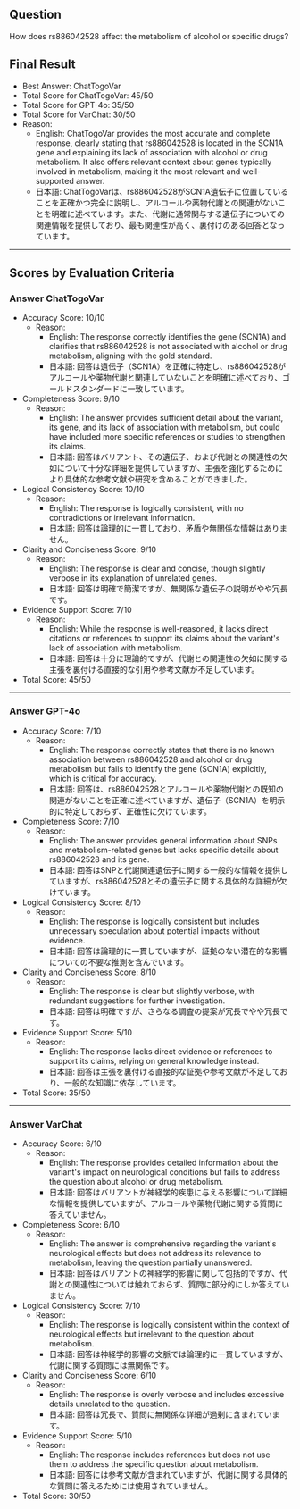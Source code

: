 ## Question

How does rs886042528 affect the metabolism of alcohol or specific drugs?

## Final Result

- Best Answer: ChatTogoVar
- Total Score for ChatTogoVar: 45/50
- Total Score for GPT-4o: 35/50
- Total Score for VarChat: 30/50
- Reason:
  - English: ChatTogoVar provides the most accurate and complete response, clearly stating that rs886042528 is located in the SCN1A gene and explaining its lack of association with alcohol or drug metabolism. It also offers relevant context about genes typically involved in metabolism, making it the most relevant and well-supported answer.
  - 日本語: ChatTogoVarは、rs886042528がSCN1A遺伝子に位置していることを正確かつ完全に説明し、アルコールや薬物代謝との関連がないことを明確に述べています。また、代謝に通常関与する遺伝子についての関連情報を提供しており、最も関連性が高く、裏付けのある回答となっています。

---

## Scores by Evaluation Criteria

### Answer ChatTogoVar
- Accuracy Score: 10/10
  - Reason: 
    - English: The response correctly identifies the gene (SCN1A) and clarifies that rs886042528 is not associated with alcohol or drug metabolism, aligning with the gold standard.
    - 日本語: 回答は遺伝子（SCN1A）を正確に特定し、rs886042528がアルコールや薬物代謝と関連していないことを明確に述べており、ゴールドスタンダードに一致しています。
- Completeness Score: 9/10
  - Reason: 
    - English: The answer provides sufficient detail about the variant, its gene, and its lack of association with metabolism, but could have included more specific references or studies to strengthen its claims.
    - 日本語: 回答はバリアント、その遺伝子、および代謝との関連性の欠如について十分な詳細を提供していますが、主張を強化するためにより具体的な参考文献や研究を含めることができました。
- Logical Consistency Score: 10/10
  - Reason: 
    - English: The response is logically consistent, with no contradictions or irrelevant information.
    - 日本語: 回答は論理的に一貫しており、矛盾や無関係な情報はありません。
- Clarity and Conciseness Score: 9/10
  - Reason: 
    - English: The response is clear and concise, though slightly verbose in its explanation of unrelated genes.
    - 日本語: 回答は明確で簡潔ですが、無関係な遺伝子の説明がやや冗長です。
- Evidence Support Score: 7/10
  - Reason: 
    - English: While the response is well-reasoned, it lacks direct citations or references to support its claims about the variant's lack of association with metabolism.
    - 日本語: 回答は十分に理論的ですが、代謝との関連性の欠如に関する主張を裏付ける直接的な引用や参考文献が不足しています。
- Total Score: 45/50

---

### Answer GPT-4o
- Accuracy Score: 7/10
  - Reason: 
    - English: The response correctly states that there is no known association between rs886042528 and alcohol or drug metabolism but fails to identify the gene (SCN1A) explicitly, which is critical for accuracy.
    - 日本語: 回答は、rs886042528とアルコールや薬物代謝との既知の関連がないことを正確に述べていますが、遺伝子（SCN1A）を明示的に特定しておらず、正確性に欠けています。
- Completeness Score: 7/10
  - Reason: 
    - English: The answer provides general information about SNPs and metabolism-related genes but lacks specific details about rs886042528 and its gene.
    - 日本語: 回答はSNPと代謝関連遺伝子に関する一般的な情報を提供していますが、rs886042528とその遺伝子に関する具体的な詳細が欠けています。
- Logical Consistency Score: 8/10
  - Reason: 
    - English: The response is logically consistent but includes unnecessary speculation about potential impacts without evidence.
    - 日本語: 回答は論理的に一貫していますが、証拠のない潜在的な影響についての不要な推測を含んでいます。
- Clarity and Conciseness Score: 8/10
  - Reason: 
    - English: The response is clear but slightly verbose, with redundant suggestions for further investigation.
    - 日本語: 回答は明確ですが、さらなる調査の提案が冗長でやや冗長です。
- Evidence Support Score: 5/10
  - Reason: 
    - English: The response lacks direct evidence or references to support its claims, relying on general knowledge instead.
    - 日本語: 回答は主張を裏付ける直接的な証拠や参考文献が不足しており、一般的な知識に依存しています。
- Total Score: 35/50

---

### Answer VarChat
- Accuracy Score: 6/10
  - Reason: 
    - English: The response provides detailed information about the variant's impact on neurological conditions but fails to address the question about alcohol or drug metabolism.
    - 日本語: 回答はバリアントが神経学的疾患に与える影響について詳細な情報を提供していますが、アルコールや薬物代謝に関する質問に答えていません。
- Completeness Score: 6/10
  - Reason: 
    - English: The answer is comprehensive regarding the variant's neurological effects but does not address its relevance to metabolism, leaving the question partially unanswered.
    - 日本語: 回答はバリアントの神経学的影響に関して包括的ですが、代謝との関連性については触れておらず、質問に部分的にしか答えていません。
- Logical Consistency Score: 7/10
  - Reason: 
    - English: The response is logically consistent within the context of neurological effects but irrelevant to the question about metabolism.
    - 日本語: 回答は神経学的影響の文脈では論理的に一貫していますが、代謝に関する質問には無関係です。
- Clarity and Conciseness Score: 6/10
  - Reason: 
    - English: The response is overly verbose and includes excessive details unrelated to the question.
    - 日本語: 回答は冗長で、質問に無関係な詳細が過剰に含まれています。
- Evidence Support Score: 5/10
  - Reason: 
    - English: The response includes references but does not use them to address the specific question about metabolism.
    - 日本語: 回答には参考文献が含まれていますが、代謝に関する具体的な質問に答えるためには使用されていません。
- Total Score: 30/50